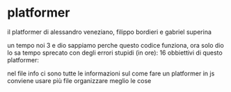 # platformer
il platformer di alessandro veneziano, filippo bordieri e gabriel superina

un tempo noi 3 e dio sappiamo perche questo codice funziona, ora solo dio lo sa
tempo sprecato con degli errori stupidi (in ore): 16
obbiettivi di questo platformer:

nel file info ci sono tutte le informazioni sul come fare un platformer in js
conviene usare più file organizzare meglio le cose

